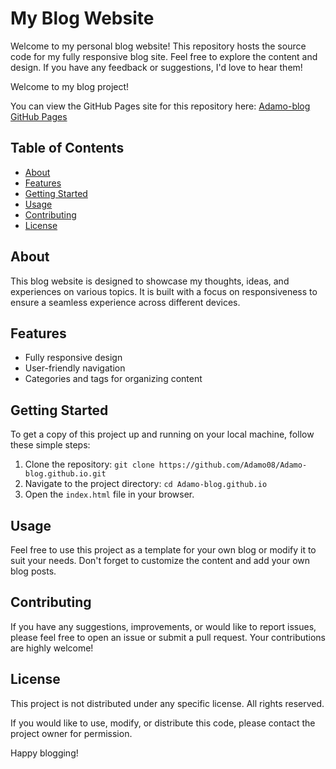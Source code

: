 # My Blog Website

Welcome to my personal blog website! This repository hosts the source code for my fully responsive blog site. Feel free to explore the content and design. If you have any feedback or suggestions, I'd love to hear them!

Welcome to my blog project!

You can view the GitHub Pages site for this repository here:
[Adamo-blog GitHub Pages](https://adamo08.github.io/Adamo-blog.github.io)


## Table of Contents

- [About](#about)
- [Features](#features)
- [Getting Started](#getting-started)
- [Usage](#usage)
- [Contributing](#contributing)
- [License](#license)

## About

This blog website is designed to showcase my thoughts, ideas, and experiences on various topics. It is built with a focus on responsiveness to ensure a seamless experience across different devices.

## Features

- Fully responsive design
- User-friendly navigation
- Categories and tags for organizing content


## Getting Started

To get a copy of this project up and running on your local machine, follow these simple steps:

1. Clone the repository: `git clone https://github.com/Adamo08/Adamo-blog.github.io.git`
2. Navigate to the project directory: `cd Adamo-blog.github.io`
3. Open the `index.html` file in your browser.

## Usage

Feel free to use this project as a template for your own blog or modify it to suit your needs. Don't forget to customize the content and add your own blog posts.

## Contributing

If you have any suggestions, improvements, or would like to report issues, please feel free to open an issue or submit a pull request. Your contributions are highly welcome!

## License

This project is not distributed under any specific license. All rights reserved.

If you would like to use, modify, or distribute this code, please contact the project owner for permission.


Happy blogging!
